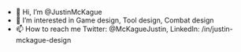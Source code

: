 - 👋 Hi, I’m @JustinMcKague
- 👀 I’m interested in Game design, Tool design, Combat design
- 📫 How to reach me Twitter: @McKagueJustin, LinkedIn: /in/justin-mckague-design

<!---
JustinMcKague/JustinMcKague is a ✨ special ✨ repository because its `README.md` (this file) appears on your GitHub profile.
You can click the Preview link to take a look at your changes.
--->
